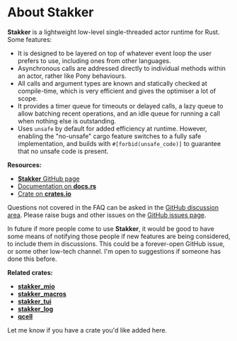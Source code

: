 # About Stakker

**Stakker** is a lightweight low-level single-threaded actor runtime
for Rust.  Some features:

- It is designed to be layered on top of whatever event loop the user
  prefers to use, including ones from other languages.
- Asynchronous calls are addressed directly to individual methods
  within an actor, rather like Pony behaviours.
- All calls and argument types are known and statically checked at
  compile-time, which is very efficient and gives the optimiser a lot
  of scope.
- It provides a timer queue for timeouts or delayed calls, a lazy
  queue to allow batching recent operations, and an idle queue for
  running a call when nothing else is outstanding.
- Uses `unsafe` by default for added efficiency at runtime.  However,
  enabling the "no-unsafe" cargo feature switches to a fully safe
  implementation, and builds with `#[forbid(unsafe_code)]` to
  guarantee that no unsafe code is present.

**Resources:**

- [**Stakker** GitHub page](https://github.com/uazu/stakker)
- [Documentation on **docs.rs**](https://docs.rs/stakker)
- [Crate on **crates.io**](https://crates.io/crates/stakker)

Questions not covered in the FAQ can be asked in the [GitHub
discussion area](https://github.com/uazu/stakker/discussions).  Please
raise bugs and other issues on the [GitHub issues
page](https://github.com/uazu/stakker/issues).

In future if more people come to use **Stakker**, it would be good to
have some means of notifying those people if new features are being
considered, to include them in discussions.  This could be a
forever-open GitHub issue, or some other low-tech channel.  I'm open
to suggestions if someone has done this before.

**Related crates:**

- [**stakker_mio**]
- [**stakker_macros**]
- [**stakker_tui**]
- [**stakker_log**]
- [**qcell**]

Let me know if you have a crate you'd like added here.

[**qcell**]: https://crates.io/crates/qcell
[**stakker_log**]: https://crates.io/crates/stakker_log
[**stakker_macros**]: https://crates.io/crates/stakker_macros
[**stakker_mio**]: https://crates.io/crates/stakker_mio
[**stakker_tui**]: https://crates.io/crates/stakker_tui
